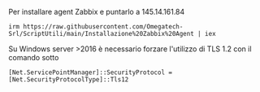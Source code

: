Per installare agent Zabbix e puntarlo a 145.14.161.84

```
irm https://raw.githubusercontent.com/Omegatech-Srl/ScriptUtili/main/Installazione%20Zabbix%20Agent | iex
```

Su Windows server >2016 è necessario forzare l'utilizzo di TLS 1.2 con il comando sotto
```
[Net.ServicePointManager]::SecurityProtocol = [Net.SecurityProtocolType]::Tls12
```
